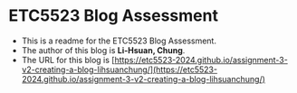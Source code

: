 
# ETC5523 Blog Assessment

* This is a readme for the ETC5523 Blog Assessment. 
* The author of this blog is **Li-Hsuan, Chung**.
* The URL for this blog is [https://etc5523-2024.github.io/assignment-3-v2-creating-a-blog-lihsuanchung/](https://etc5523-2024.github.io/assignment-3-v2-creating-a-blog-lihsuanchung/)
